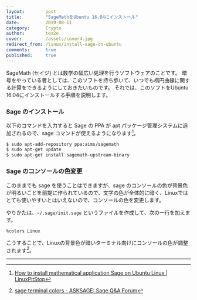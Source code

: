 ```yaml
---
layout:        post
title:         "SageMathをUbuntu 16.04にインストール"
date:          2019-08-11
category:      Crypto
author:        tex2e
cover:         /assets/cover4.jpg
redirect_from: /linux/install-sage-on-ubuntu
comments:      true
published:     true
---
```


SageMath (セイジ) とは数学の幅広い処理を行うソフトウェアのことです。
暗号をやっている者としては、このソフトを持ち歩いて、いつでも楕円曲線に関する計算をできるようにしておきたいものです。
それでは、このソフトをUbuntu 16.04にインストールする手順を説明します。

### Sage のインストール

以下のコマンドを入力すると Sage の PPA が apt パッケージ管理システムに追加されるので、sage コマンドが使えるようになります[^linuxpitstop]。

```bash
$ sudo apt-add-repository ppa:aims/sagemath
$ sudo apt-get update
$ sudo apt-get install sagemath-upstream-binary
```

### Sage のコンソールの色変更

このままでも sage を使うことはできますが、sage のコンソールの色が背景色が明るいことを前提に作られているので、文字の色が全体的に暗く、Linuxではとても使いやすいとはいえないので、コンソールの色を変更します。

やりかたは、`~/.sage/init.sage` というファイルを作成して、次の一行を加えます。

```
%colors Linux
```

こうすることで、Linuxの背景色が暗いターミナル向けにコンソールの色が調整されます[^asksagemath]。

-----

[^linuxpitstop]: [How to install mathematical application Sage  on Ubuntu Linux \| LinuxPitStop](http://linuxpitstop.com/install-sage-on-ubuntu/)
[^asksagemath]: [sage terminal colors - ASKSAGE: Sage Q&amp;A Forum](https://ask.sagemath.org/question/10060/sage-terminal-colors/)
